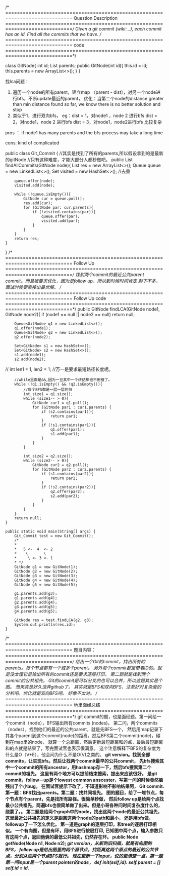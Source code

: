/* =============================================================================
Question Description
=============================================================================*/
Given a git commit (wiki:...), each commit has an id. Find all the commits
that we have.
/* =============================================================================
code
=============================================================================*/



class GitNode{
    int id;
    List<GitNode> parents;
    public GitNode(int id){
        this.id = id;
        this.parents = new ArrayList<>();
    }
}

找lca问题：
1. 遍历一个node的所有parent，建立map （parent - dist），对另一个node进行bfs，不断update最近的parent，
优化：当第二个node的distance greater than min distance found so far, we know there is no better solution and stop
2. 类似于1，进行双向bfs，
eg：dist =  1，对node1 ，node 2 进行bfs
    dist = 2，对node1，node 2 进行bfs
    dist = 3，对node1，node2进行bfs
    比较复杂
    
 pros ： if node1 has many parents and the bfs process may take a long time
 
 cons: kind of complicated
 
public class Git_Commit {
    //其实是找到了所有的parents,所以假设拿到的是最新的gitNode
    //只有这种难度，才能大部分人都秒做吧。
    public List<GitNode> findAllCommits(GitNode node){
        List<GitNode> res = new ArrayList<>();
        Queue<GitNode> queue = new LinkedList<>();
        Set<GitNode> visited = new HashSet<>(); //去重

        queue.offer(node);
        visited.add(node);

        while (!queue.isEmpty()){
            GitNode cur = queue.poll();
            res.add(cur);
            for (GitNode par: cur.parents){
                if (!visited.contains(par)){
                    queue.offer(par);
                    visited.add(par);
                }
            }
        }
        return res;
    }
}
/* =============================================================================
Follow Up
=============================================================================*/
找到两个commit的最近公共parent commit。而且被要求优化，因为是follow up，所以到时候时间肯定
剩下不多，面试时候要直接出最优解。
/* =============================================================================
Follow Up code
=============================================================================*/
    public GitNode findLCA(GitNode node1, GitNode node2){
        if (node1 == null || node2 == null) return null;

        Queue<GitNode> q1 = new LinkedList<>();
        q1.offer(node1);
        Queue<GitNode> q2 = new LinkedList<>();
        q2.offer(node2);

        Set<GitNode> s1 = new HashSet<>();
        Set<GitNode> s2 = new HashSet<>();
        s1.add(node1);
        s2.add(node2);
//        int len1 = 1, len2 = 1; //万一是要求最短路径长度呢。

        //while里面是&&,因为一旦其中一个终结那也不用搜了。
        while (!q1.isEmpty() && !q2.isEmpty()){
            //每个BFS都是一层一层的扫
            int size1 = q1.size();
            while (size1-- > 0){
                GitNode cur1 = q1.poll();
                for (GitNode par1 : cur1.parents) {
                    if (s2.contains(par1)){
                        return par1;
                    }
                    if (!s1.contains(par1)){
                        q1.offer(par1);
                        s1.add(par1);
                    }
                }
            }

            int size2 = q2.size();
            while (size2-- > 0){
                GitNode cur2 = q2.poll();
                for (GitNode par2 : cur2.parents) {
                    if (s1.contains(par2)){
                        return par2;
                    }
                    if (!s2.contains(par2)){
                        q2.offer(par2);
                        s2.add(par2);
                    }
                }
            }
        }
        return null;
    }

    public static void main(String[] args) {
        Git_Commit test = new Git_Commit();
        /*
        *
        *   5 <-  4  <- 2
        *    \       \
        *     \ <- 3 <- 1
        * */
        GitNode g1 = new GitNode(1);
        GitNode g2 = new GitNode(2);
        GitNode g3 = new GitNode(3);
        GitNode g4 = new GitNode(4);
        GitNode g5 = new GitNode(5);

        g1.parents.add(g3);
        g1.parents.add(g4);
        g2.parents.add(g4);
        g3.parents.add(g5);
        g4.parents.add(g5);

        GitNode res = test.findLCA(g2, g3);
        System.out.println(res.id);
    }
/* =============================================================================
题目内容：
=============================================================================*/
给出一个Git的commit，找出所有的parents。每个节点都有一个或多个parent。
另外每个commit都是带着ID的。就是没太懂它是输出所有的commit还是要求逐层打印。
第二题就是找到两个commit的公共祖先。
Git的commit是可以分叉的也可以合并，所以这题其实是个图。
想来真是好久没弄github了。
其实就是BFS和双向BFS，注意好对复杂度的分析吧。优化就是双向BFS吧。
好像不太对。
/* =============================================================================
地里面经总结
=============================================================================*/
<A> git commit的题，也是面经题。第一问给一个commit（node），BFS输出所有commits (nodes)。
    第二问，两个commits （nodes），找到他们的最近的公共parent，就是先BFS一个，
    然后用map记录下其各个parent到这个commit(node)的距离，然后BFS第二个commit(node)，碰到在map里的node，
    就算一个总距离，然后更新最短距离和的点，最后最短距离和的点就是结果了，写完面试官也表示很满意。
    这个注意解释下BFS的复杂度为什么是O（V+E），他会问为什么不是O(V)之类的。
<B> git version。找到全部commits，让实现bfs。然后让找两个commit最早的公共commit，
    先bfs搜索其中一个commit的所有ancestor，用hashmap存一下，然后bfs搜索第二个commit的祖先。
    这里有两个地方可以提前结束搜索，提出来应该很好。
<C> 是git commit，follow－up是个lowest common anscester，写第一问的时候竟然脑残出了个小bug，
    在面试官提示下改了，不知道影响不影响结果阿，
<D> Git commit. 第一题：BFS找出parents。第二题：找共同祖先。
<E> 图的题目，给了一堆节点，每个节点有个parent，先是找所有路径。很简单秒做，
    然后follow up是给两个点找最小公共祖先，两遍bfs也很简单做了出来。但是小哥各种问时间复杂度什么的，绕蒙了。。
<F> 第二题是给两个graph中的node，找出这两个node的最近公共祖先，这里最近公共祖先的定义是距离这两个node的path和最小，
    还是用bfs做，followup了一下怎么优化。
<G> 第一道是graph的逐层打印，和tree的逐层打印相似。
<H> 一个有向图，但是有环，用BFS进行按层打印, 已知图中两个点，输入参数只有这两个点，返回他俩的最低公共祖先，仍然存在环。
    public Node getNode(Node n1, Node n2);
<I> git version，从新到旧扫描，就是有向图的BFS，
    follow up是给出图里的两个源节点，找距离这两个原点的最近的公共节点，分别从这两个节点BFS就行。
<J> 现在更新一下input，说的更清楚一点，第一题第一问input是一个parent pointer的node，
    def __init__(self,id): self.parent = [] self.id = id.

